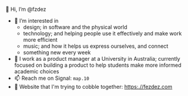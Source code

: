 👋 Hi, I’m @fzdez

- 👀 I’m interested in
	- design; in software and the physical world
  - technology; and helping people use it effectively and make work more efficient
  - music; and how it helps us express ourselves, and connect
  - something new every week
- 🌱 I work as a product manager at a University in Australia; currently focused on building a product to help students make more informed academic choices
- 📫 Reach me on Signal: `map.10`
- 💾 Website that I'm trying to cobble together: [https:.//fezdez.com](https://fezdez.com)

<!---
fzdez/fzdez is a ✨ special ✨ repository because its `README.md` (this file) appears on your GitHub profile.
You can click the Preview link to take a look at your changes.
--->
